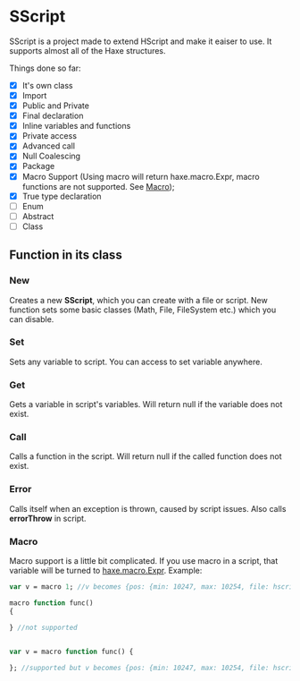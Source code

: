 # SScript 
SScript is a project made to extend HScript and make it eaiser to use. It supports almost all of the Haxe structures.

Things done so far:
- [x] It's own class
- [x] Import
- [x] Public and Private
- [x] Final declaration
- [x] Inline variables and functions
- [x] Private access
- [x] Advanced call
- [x] Null Coalescing
- [x] Package
- [x] Macro Support (Using macro will return haxe.macro.Expr, macro functions are not supported. See [Macro](https://github.com/TheWorldMachinima/SScript#Macro));
- [x] True type declaration
- [ ] Enum
- [ ] Abstract
- [ ] Class

## Function in its class

### New
Creates a new **SScript**, which you can create with a file or script.
New function sets some basic classes (Math, File, FileSystem etc.) which you can disable.

### Set
Sets any variable to script. You can access to set variable anywhere.

### Get
Gets a variable in script's variables. Will return null if the variable does not exist.

### Call
Calls a function in the script. Will return null if the called function does not exist.

### Error
Calls itself when an exception is thrown, caused by script issues.
Also calls **errorThrow** in script.

### Macro
Macro support is a little bit complicated.
If you use macro in a script, that variable will be turned to [haxe.macro.Expr](https://api.haxe.org/haxe/macro/Expr.html).
Example:

```haxe
var v = macro 1; //v becomes {pos: {min: 10247, max: 10254, file: hscriptBase/Interp.hx}, expr: ...}

macro function func()
{
     
} //not supported


var v = macro function func() {

}; //supported but v becomes {pos: {min: 10247, max: 10254, file: hscriptBase/Interp.hx}, expr: ...}
```